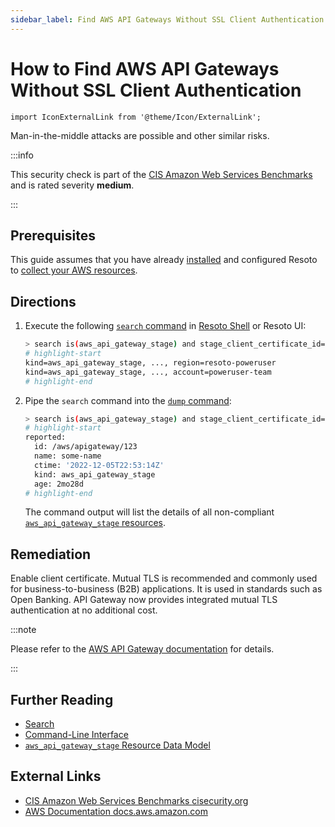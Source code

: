 ```yaml
---
sidebar_label: Find AWS API Gateways Without SSL Client Authentication
---
```


# How to Find AWS API Gateways Without SSL Client Authentication

```mdx-code-block
import IconExternalLink from '@theme/Icon/ExternalLink';
```

Man-in-the-middle attacks are possible and other similar risks.

:::info

This security check is part of the [CIS Amazon Web Services Benchmarks](https://cisecurity.org/benchmark/amazon_web_services) and is rated severity **medium**.

:::

## Prerequisites

This guide assumes that you have already [installed](../../../getting-started/install-resoto/index.md) and configured Resoto to [collect your AWS resources](../../../how-to-guides/data-sources/collect-aws-resource-data.md).

## Directions

1. Execute the following [`search` command](../../../reference/cli/search-commands/search.md) in [Resoto Shell](../../../reference/components/shell.md) or Resoto UI:

   ```bash
   > search is(aws_api_gateway_stage) and stage_client_certificate_id==null <-[2]- is(aws_api_gateway_rest_api)
   # highlight-start
   ​kind=aws_api_gateway_stage, ..., region=resoto-poweruser
   ​kind=aws_api_gateway_stage, ..., account=poweruser-team
   # highlight-end
   ```

2. Pipe the `search` command into the [`dump` command](../../../reference/cli/format-commands/dump.md):

   ```bash
   > search is(aws_api_gateway_stage) and stage_client_certificate_id==null <-[2]- is(aws_api_gateway_rest_api) | dump
   # highlight-start
   ​reported:
   ​  id: /aws/apigateway/123
   ​  name: some-name
   ​  ctime: '2022-12-05T22:53:14Z'
   ​  kind: aws_api_gateway_stage
   ​  age: 2mo28d
   # highlight-end
   ```

   The command output will list the details of all non-compliant [`aws_api_gateway_stage` resources](../../../reference/data-models/aws/index.md#aws_api_gateway_stage).

## Remediation

Enable client certificate. Mutual TLS is recommended and commonly used for business-to-business (B2B) applications. It is used in standards such as Open Banking. API Gateway now provides integrated mutual TLS authentication at no additional cost.

:::note

Please refer to the [AWS API Gateway documentation](https://aws.amazon.com/blogs/compute/introducing-mutual-tls-authentication-for-amazon-api-gateway) for details.

:::

## Further Reading

- [Search](../../../reference/search/index.md)
- [Command-Line Interface](../../../reference/cli/index.md)
- [`aws_api_gateway_stage` Resource Data Model](../../../reference/data-models/aws/index.md#aws_api_gateway_stage)

## External Links

- [CIS Amazon Web Services Benchmarks <span class="badge badge--secondary" aria-hidden="true">cisecurity.org <IconExternalLink width="10" height="10" /></span>](https://cisecurity.org/benchmark/amazon_web_services)
- [AWS Documentation <span class="badge badge--secondary" aria-hidden="true">docs.aws.amazon.com <IconExternalLink width="10" height="10" /></span>](https://aws.amazon.com/blogs/compute/introducing-mutual-tls-authentication-for-amazon-api-gateway)
